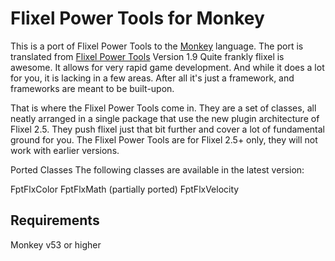 Flixel Power Tools for Monkey
=================

This is a port of Flixel Power Tools to the [Monkey](http://www.monkeycoder.co.nz/) language.
The port is translated from [Flixel Power Tools](http://www.photonstorm.com/flixel-power-tools) Version 1.9 
Quite frankly flixel is awesome. It allows for very rapid game development. And while it does a lot for you, it is lacking in a few  areas. After all it's just a framework, and frameworks are meant to be built-upon.

That is where the Flixel Power Tools come in. They are a set of classes, all neatly arranged in a single package that use the new plugin architecture of Flixel 2.5. They push flixel just that bit further and cover a lot of fundamental ground for you. The Flixel Power Tools are for Flixel 2.5+ only, they will not work with earlier versions.

Ported Classes
The following classes are available in the latest version:

FptFlxColor
FptFlxMath (partially ported)
FptFlxVelocity

Requirements
------------

Monkey v53 or higher

